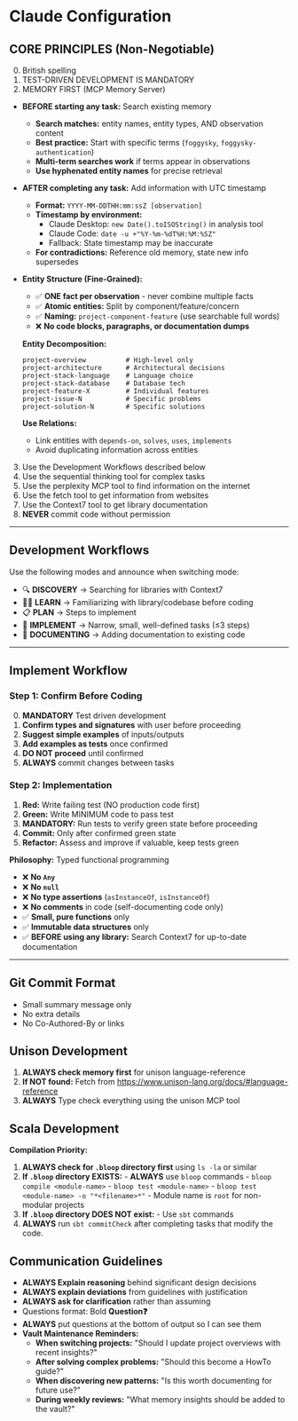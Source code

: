 # Claude Configuration

## CORE PRINCIPLES (Non-Negotiable)

0. British spelling
1. TEST-DRIVEN DEVELOPMENT IS MANDATORY
2. MEMORY FIRST (MCP Memory Server)
  - **BEFORE starting any task:** Search existing memory
    - **Search matches:** entity names, entity types, AND observation content
    - **Best practice:** Start with specific terms (`foggysky`, `foggysky-authentication`)
    - **Multi-term searches work** if terms appear in observations
    - **Use hyphenated entity names** for precise retrieval
  
  - **AFTER completing any task:** Add information with UTC timestamp
    - **Format:** `YYYY-MM-DDTHH:mm:ssZ [observation]`
    - **Timestamp by environment:**
      - Claude Desktop: `new Date().toISOString()` in analysis tool
      - Claude Code: `date -u +"%Y-%m-%dT%H:%M:%SZ"`
      - Fallback: State timestamp may be inaccurate
    - **For contradictions:** Reference old memory, state new info supersedes
  
  - **Entity Structure (Fine-Grained):**
    - ✅ **ONE fact per observation** - never combine multiple facts
    - ✅ **Atomic entities:** Split by component/feature/concern
    - ✅ **Naming:** `project-component-feature` (use searchable full words)
    - ❌ **No code blocks, paragraphs, or documentation dumps**
    
    **Entity Decomposition:**
    ```
    project-overview          # High-level only
    project-architecture      # Architectural decisions
    project-stack-language    # Language choice
    project-stack-database    # Database tech
    project-feature-X         # Individual features
    project-issue-N           # Specific problems
    project-solution-N        # Specific solutions
    ```
    
    **Use Relations:**
    - Link entities with `depends-on`, `solves`, `uses`, `implements`
    - Avoid duplicating information across entities
  
3. Use the Development Workflows described below
4. Use the sequential thinking tool for complex tasks
5. Use the perplexity MCP tool to find information on the internet
6. Use the fetch tool to get information from websites
7. Use the Context7 tool to get library documentation
8. **NEVER** commit code without permission

---

## Development Workflows

Use the following modes and announce when switching mode:

- 🔍 **DISCOVERY** → Searching for libraries with Context7
- 🧑‍🎓 **LEARN** → Familiarizing with library/codebase before coding
- 📋 **PLAN** → Steps to implement
- 🐣 **IMPLEMENT** → Narrow, small, well-defined tasks (≤3 steps)
- 📝 **DOCUMENTING** → Adding documentation to existing code

---

## Implement Workflow

### Step 1: Confirm Before Coding

0. **MANDATORY** Test driven development
1. **Confirm types and signatures** with user before proceeding
2. **Suggest simple examples** of inputs/outputs
3. **Add examples as tests** once confirmed
4. **DO NOT proceed** until confirmed
5. **ALWAYS** commit changes between tasks

### Step 2: Implementation
1. **Red:** Write failing test (NO production code first)
2. **Green:** Write MINIMUM code to pass test
3. **MANDATORY:** Run tests to verify green state before proceeding
4. **Commit:** Only after confirmed green state
5. **Refactor:** Assess and improve if valuable, keep tests green

**Philosophy:** Typed functional programming
- ❌ **No `Any`**
- ❌ **No `null`**
- ❌ **No type assertions** (`asInstanceOf`, `isInstanceOf`)
- ❌ **No comments** in code (self-documenting code only)
- ✅ **Small, pure functions** only
- ✅ **Immutable data structures** only
- ✅ **BEFORE using any library:** Search Context7 for up-to-date documentation

---

## Git Commit Format

- Small summary message only
- No extra details
- No Co-Authored-By or links

## Unison Development
1. **ALWAYS check memory first** for unison language-reference
2. **If NOT found:** Fetch from https://www.unison-lang.org/docs/#language-reference
3. **ALWAYS** Type check everything using the unison MCP tool

## Scala Development

**Compilation Priority:**

1. **ALWAYS check for `.bloop` directory first** using `ls -la` or similar
  1. **If `.bloop` directory EXISTS:**
    - **ALWAYS** use `bloop` commands
    - `bloop compile <module-name>`
    - `bloop test <module-name>`
    - `bloop test <module-name> -o "*<filename>*"`
    - Module name is `root` for non-modular projects
  2. **If `.bloop` directory DOES NOT exist:**
    - Use `sbt` commands
2. **ALWAYS** run `sbt commitCheck` after completing tasks that modify the code.

## Communication Guidelines

- **ALWAYS Explain reasoning** behind significant design decisions
- **ALWAYS explain deviations** from guidelines with justification
- **ALWAYS ask for clarification** rather than assuming
- Questions format: Bold **Question❓**
- **ALWAYS** put questions at the bottom of output so I can see them
- **Vault Maintenance Reminders:**
  - **When switching projects:** "Should I update project overviews with recent insights?"
  - **After solving complex problems:** "Should this become a HowTo guide?"
  - **When discovering new patterns:** "Is this worth documenting for future use?"
  - **During weekly reviews:** "What memory insights should be added to the vault?"

